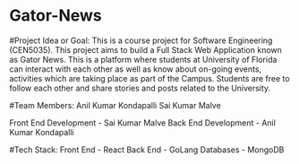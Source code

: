# Gator-News

#Project Idea or Goal: 
This is a course project for Software Engineering (CEN5035). This project aims to build a Full Stack Web Application known as Gator News. This is a platform where students at University of Florida can interact with each other as well as know about on-going events, activities which are taking place as part of the Campus. Students are free to follow each other and share stories and posts related to the University.  

#Team Members: 
Anil Kumar Kondapalli
Sai Kumar Malve 

Front End Development - Sai Kumar Malve
Back End Development - Anil Kumar Kondapalli

#Tech Stack:
Front End - React
Back End - GoLang 
Databases - MongoDB
